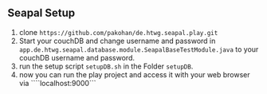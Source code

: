 ## Seapal Setup

1. clone ```https://github.com/pakohan/de.htwg.seapal.play.git```
2. Start your couchDB and change username and password in ```app.de.htwg.seapal.database.module.SeapalBaseTestModule.java``` to your couchDB username and password.
3. run the setup script ```setupDB.sh``` in the Folder ```setupDB```.
4. now you can run the play project and access it with your web browser via ````localhost:9000```
